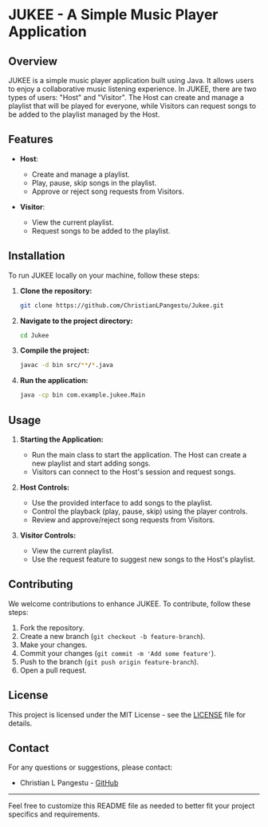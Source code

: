 
# JUKEE - A Simple Music Player Application

## Overview

JUKEE is a simple music player application built using Java. It allows users to enjoy a collaborative music listening experience. In JUKEE, there are two types of users: "Host" and "Visitor". The Host can create and manage a playlist that will be played for everyone, while Visitors can request songs to be added to the playlist managed by the Host.

## Features

- **Host**:
  - Create and manage a playlist.
  - Play, pause, skip songs in the playlist.
  - Approve or reject song requests from Visitors.

- **Visitor**:
  - View the current playlist.
  - Request songs to be added to the playlist.

## Installation

To run JUKEE locally on your machine, follow these steps:

1. **Clone the repository:**
   ```sh
   git clone https://github.com/ChristianLPangestu/Jukee.git
   ```
2. **Navigate to the project directory:**
   ```sh
   cd Jukee
   ```
3. **Compile the project:**
   ```sh
   javac -d bin src/**/*.java
   ```
4. **Run the application:**
   ```sh
   java -cp bin com.example.jukee.Main
   ```

## Usage

1. **Starting the Application:**
   - Run the main class to start the application. The Host can create a new playlist and start adding songs.
   - Visitors can connect to the Host's session and request songs.

2. **Host Controls:**
   - Use the provided interface to add songs to the playlist.
   - Control the playback (play, pause, skip) using the player controls.
   - Review and approve/reject song requests from Visitors.

3. **Visitor Controls:**
   - View the current playlist.
   - Use the request feature to suggest new songs to the Host's playlist.

## Contributing

We welcome contributions to enhance JUKEE. To contribute, follow these steps:

1. Fork the repository.
2. Create a new branch (`git checkout -b feature-branch`).
3. Make your changes.
4. Commit your changes (`git commit -m 'Add some feature'`).
5. Push to the branch (`git push origin feature-branch`).
6. Open a pull request.

## License

This project is licensed under the MIT License - see the [LICENSE](LICENSE) file for details.

## Contact

For any questions or suggestions, please contact:

- Christian L Pangestu - [GitHub](https://github.com/ChristianLPangestu)

---

Feel free to customize this README file as needed to better fit your project specifics and requirements.
